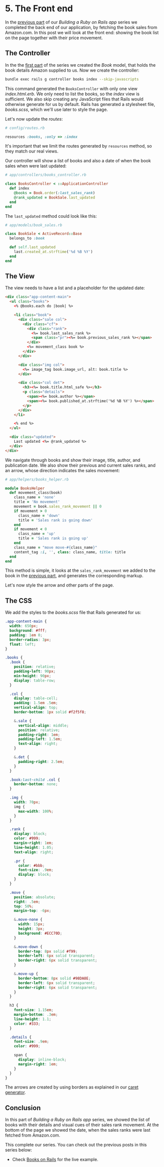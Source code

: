 # 5. The Front end

In the [previous part](https://rtsinani.gitbooks.io/books-on-rails/content/04-importing-book-sales-from-amazon-with-ruby-on-rails.html) of our *Building a Ruby on Rails app* series we completed the back end of our application, by fetching the book sales from Amazon.com. In this post we will look at the front end: showing the book list on the page together with their price movement.


The Controller
--

In the the [first part](https://rtsinani.gitbooks.io/books-on-rails/content/01-creating-the-app.html) of the series we created the *Book* model, that holds the book details Amazon supplied to us. Now we create the controller:

```sh
bundle exec rails g controller books index --skip-javascripts
```

This command generated the `BooksController` with only one view *index.html.erb*. We only need to list the books, so the *index* view is sufficient. We also skip creating any JavaScript files that Rails would otherwise generate for us by default. Rails has generated a stylesheet file, *books.scss*, which we'll use later to style the page.

Let's now update the *routes*:

```ruby
# config/routes.rb

resources :books, :only => :index
```

It's important that we limit the routes generated by `resources` method, so they match our real views.

Our controller will show a list of books and also a date of when the book sales when were last updated:

```ruby
# app/controllers/books_controller.rb

class BooksController < ::ApplicationController
  def index
    @books = Book.order(:last_sales_rank)
    @rank_updated = BookSale.last_updated
  end
end
```

The `last_updated` method could look like this:

```ruby
# app/models/book_sales.rb

class BookSale < ActiveRecord::Base
  belongs_to :book

  def self.last_updated
    last.created_at.strftime('%d %B %Y')
  end
end
```


The View
--

The view needs to have a list and a placeholder for the updated date:

```html
<div class="app-content-main">
  <ul class="books">
    <% @books.each do |book| %>

    <li class="book">
      <div class="sale col">
        <div class="cf">
          <div class="rank">
            <%= book.last_sales_rank %>
            <span class="pr"><%= book.previous_sales_rank %></span>
          </div>
          <%= movement_class book %>
        </div>
      </div>

      <div class="img col">
        <%= image_tag book.image_url, alt: book.title %>
      </div>

      <div class="col det">
        <h3><%= book.title.html_safe %></h3>
        <p class="details">
          <span><%= book.author %></span>
          <span><%= book.published_at.strftime('%d %B %Y') %></span>
        </p>
      </div>
    </li>

    <% end %>
  </ul>

  <div class="updated">
    Last updated <%= @rank_updated %>
  </div>
</div>
```

We navigate through books and show their image, title, author, and publication date. We also show their previous and current sales ranks, and an arrow, whose direction indicates the sales movement:

```ruby
# app/helpers/books_helper.rb

module BooksHelper
  def movement_class(book)
    class_name = 'none'
    title = 'No movement'
    movement = book.sales_rank_movement || 0
    if movement > 0
      class_name = 'down'
      title = 'Sales rank is going down'
    end
    if movement < 0
      class_name = 'up'
      title = 'Sales rank is going up'
    end
    class_name = "move move-#{class_name}"
    content_tag :i, '', class: class_name, title: title
  end
end
```

This method is simple, it looks at the `sales_rank_movement` we added to the book in the [previous part](/lugoland/articles/78-part-4-importing-book-sales-from-amazon-with-ruby-on-rails), and generates the corresponding markup.

Let's now style the arrow and other parts of the page.

The CSS
--

We add the styles to the *books.scss* file that Rails generated for us:

```css
.app-content-main {
  width: 650px;
  background: #fff;
  padding: 1em 0;
  border-radius: 3px;
  float: left;
}

.books {
  .book {
    position: relative;
    padding-left: 90px;
    min-height: 90px;
    display: table-row;
  }

  .col {
    display: table-cell;
    padding: 1.5em .5em;
    vertical-align: top;
    border-bottom: 1px solid #f2f5f8;

    &.sale {
      vertical-align: middle;
      position: relative;
      padding-right: 1em;
      padding-left: 1.5em;
      text-align: right;
    }

    &.det {
      padding-right: 2.5em;
    }
  }

  .book:last-child .col {
    border-bottom: none;
  }

  .img {
    width: 70px;
    img {
      max-width: 100%;
    }
  }

  .rank {
    display: block;
    color: #999;
    margin-right: 1em;
    line-height: 1.05;
    text-align: right;

    .pr {
      color: #bbb;
      font-size: .9em;
      display: block;
    }
  }

  .move {
    position: absolute;
    right: .5em;
    top: 50%;
    margin-top: -6px;

    &.move-none {
      width: 15px;
      height: 3px;
      background: #ECC70D;
    }

    &.move-down {
      border-top: 8px solid #f99;
      border-left: 6px solid transparent;
      border-right: 6px solid transparent;
    }

    &.move-up {
      border-bottom: 8px solid #98DA8E;
      border-left: 6px solid transparent;
      border-right: 6px solid transparent;
    }
  }

  h3 {
    font-size: 1.15em;
    margin-bottom: .3em;
    line-height: 1.1;
    color: #333;
  }

  .details {
    font-size: .9em;
    color: #999;

    span {
      display: inline-block;
      margin-right: 1em;
    }
  }
}
```

The arrows are created by using borders as explained in our [caret generator](http://lugolabs.com/articles/69-c-ret-a-web-based-ccs-generator-tool).

Conclusion
--

In this part of *Building a Ruby on Rails app* series, we showed the list of books with their details and visual cues of their sales rank movement. At the bottom of the page we showed the date, when the sales ranks were last fetched from Amazon.com.

This complete our series. You can check out the previous posts in this series below:

* Check [Books on Rails](http://lugolabs.com/booksonrails) for the live example.
